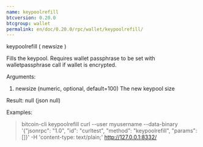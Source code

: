 ```yaml
---
name: keypoolrefill
btcversion: 0.20.0
btcgroup: wallet
permalink: en/doc/0.20.0/rpc/wallet/keypoolrefill/
---
```


keypoolrefill ( newsize )

Fills the keypool.
Requires wallet passphrase to be set with walletpassphrase call if wallet is encrypted.

Arguments:
1. newsize    (numeric, optional, default=100) The new keypool size

Result:
null    (json null)

Examples:
> bitcoin-cli keypoolrefill 
> curl --user myusername --data-binary '{"jsonrpc": "1.0", "id": "curltest", "method": "keypoolrefill", "params": []}' -H 'content-type: text/plain;' http://127.0.0.1:8332/


